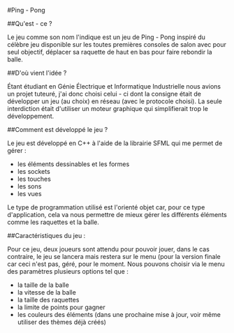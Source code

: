 #Ping - Pong

##Qu'est - ce ?

Le jeu comme son nom l'indique est un jeu de Ping - Pong inspiré du célèbre jeu disponible sur les toutes premières consoles de salon avec pour seul objectif, déplacer sa raquette de haut en bas pour faire rebondir la balle.

##D'où vient l'idée ?

Étant étudiant en Génie Électrique et Informatique Industrielle nous avions un projet tuteuré, j'ai donc choisi celui - ci dont la consigne était de développer un jeu (au choix) en réseau (avec le protocole choisi). La seule interdiction était d'utiliser un moteur graphique qui simplifierait trop le développement.

##Comment est développé le jeu ?

Le jeu est développé en C++ à l'aide de la librairie SFML qui me permet de gérer :

* les éléments dessinables et les formes
* les sockets
* les touches
* les sons
* les vues

Le type de programmation utilisé est l'orienté objet car, pour ce type d'application, cela va nous permettre de mieux gérer les différents éléments comme les raquettes et la balle.

##Caractéristiques du jeu :

Pour ce jeu, deux joueurs sont attendu pour pouvoir jouer, dans le cas contraire, le jeu se lancera mais restera sur le menu (pour la version finale car ceci n'est pas, géré, pour le moment.
Nous pouvons choisir via le menu des paramètres plusieurs options tel que :
* la taille de la balle
* la vitesse de la balle
* la taille des raquettes
* la limite de points pour gagner
* les couleurs des éléments (dans une prochaine mise à jour, voir même utiliser des thèmes déjà créés)


